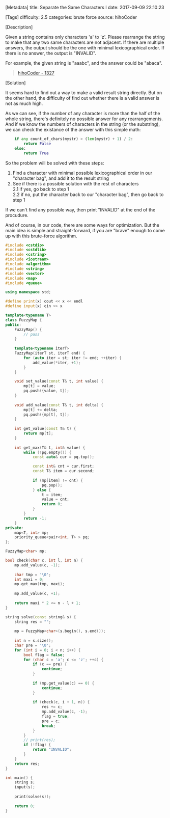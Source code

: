 [Metadata]
title: Separate the Same Characters I
date: 2017-09-09 22:10:23

[Tags]
difficulty: 2.5
categories: brute force
source: hihoCoder

[Description]

Given a string contains only characters 'a' to 'z'. Please rearrange the string to make that any two same characters are not adjacent. If there are multiple answers, the output should be the one with minimal lexicographical order. If there is no answer, the output is "INVALID".

For example, the given string is "aaabc", and the answer could be "abaca".

> [hihoCoder - 1327](http://hihocoder.com/problemset/problem/1327)

[Solution]

It seems hard to find out a way to make a valid result string directly. But on the other hand, the difficulty of find out whether there is a valid answer is not as much high.

As we can see, if the number of any character is more than the half of the whole string, there's definitely no possible answer for any rearrangements. And if we know the numbers of characters in the string (or the substring), we can check the existance of the answer with this simple math:

```python
    if any count_of_chars(mystr) > (len(mystr) + 1) / 2:
        return False
    else:
        return True
```

So the problem will be solved with these steps:

1. Find a character with minimal possible lexicographical order in our "character bag", and add it to the result string
2. See if there is a possible solution with the rest of characters    
    2.1 if yes, go back to step 1       
    2.2 if no, put the character back to our "character bag", then go back to step 1

If we can't find any possible way, then print "INVALID" at the end of the procudure.

And of course, in our code, there are some ways for optimization. But the main idea is simple and straight-forward, if you are "brave" enough to come up with this brute-force algorithm.

```cpp
#include <cstdio>
#include <cstdlib>
#include <cstring>
#include <iostream>
#include <algorithm>
#include <string>
#include <vector>
#include <map>
#include <queue>

using namespace std;

#define print(x) cout << x << endl
#define input(x) cin >> x

template<typename T>
class FuzzyMap {
public:
    FuzzyMap() {
        // pass
    }
    
    template<typename iterT>
    FuzzyMap(iterT st, iterT end) {
        for (auto iter = st; iter != end; ++iter) {
            add_value(*iter, +1);
        }
    }

    void set_value(const T& t, int value) {
        mp[t] = value;
        pq.push({value, t});
    }
    
    void add_value(const T& t, int delta) {
        mp[t] += delta;
        pq.push({mp[t], t});
    }
    
    int get_value(const T& t) {
        return mp[t];
    }
    
    int get_max(T& t, int& value) {
        while (!pq.empty()) {
            const auto& cur = pq.top();

            const int& cnt = cur.first;
            const T& item = cur.second;
            
            if (mp[item] != cnt) {
                pq.pop();
            } else {
                t = item;
                value = cnt;
                return 0;
            }
        }
        return -1;
    }
private:
    map<T, int> mp;
    priority_queue<pair<int, T> > pq;
};

FuzzyMap<char> mp;

bool check(char c, int l, int n) {
    mp.add_value(c, -1);
    
    char tmp = '\0';
    int maxi = 0;
    mp.get_max(tmp, maxi);
    
    mp.add_value(c, +1);
    
    return maxi * 2 <= n - l + 1;
}

string solve(const string& s) {
    string res = "";
    
    mp = FuzzyMap<char>(s.begin(), s.end());
    
    int n = s.size();
    char pre = '\0';
    for (int i = 0; i < n; i++) {
        bool flag = false;
        for (char c = 'a'; c <= 'z'; ++c) {
            if (c == pre) {
                continue;
            }
            
            if (mp.get_value(c) == 0) {
                continue;
            }
            
            if (check(c, i + 1, n)) {
                res += c;
                mp.add_value(c, -1);
                flag = true;
                pre = c;
                break;
            }
        }
        // print(res);
        if (!flag) {
            return "INVALID";
        }
    }
    return res;
}

int main() {
    string s;
    input(s);
    
    print(solve(s));
    
    return 0;
}
```